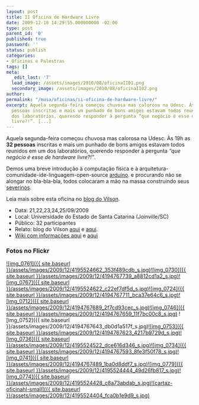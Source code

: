 ```yaml
---
layout: post
title: II Oficina de Hardware Livre
date: 2009-12-18 14:29:55.000000000 -02:00
type: post
parent_id: '0'
published: true
password: ''
status: publish
categories:
- Oficinas e Palestras
tags: []
meta:
  _edit_last: '7'
  lead_image: /assets/images/2010/08/oficinaII01.png
  secondary_image: /assets/images/2010/08/oficinaII02.png
author:
permalink: "/musa/oficinas/ii-oficina-de-hardware-livre/"
excerpt: Aquela segunda-feira começou chuvosa mas calorosa na Udesc. Às 19h as 32
  pessoas inscritas e mais um punhado de bons amigos estavam todos reunidos em um
  dos laboratórios, querendo responder à pergunta “que negócio é esse de hardware
  livre?!”. [...]
---
```

Aquela segunda-feira começou chuvosa mas calorosa na Udesc. Às 19h as **32 pessoas** inscritas e mais um punhado de bons amigos estavam todos reunidos em um dos laboratórios, querendo responder à pergunta _“que negócio é esse de hardware livre?!”_.

Demos uma breve introdução à computação física e à arquitetura-comunidade-ide-linguagem-open-source [arduino](http://arduino.cc/). e procurando não se alongar no bla-bla-bla, todos colocaram a mão na massa construindo seus [severinos](http://www.arduino.cc/en/Main/ArduinoBoardSerialSingleSided3).

Leia mais sobre esta oficina no [blog do Vilson](http://shhh.void.cc/index.php/2009/09/primeiros-dias-de-oficinagem-na-udesc/).

- Data: 21,22,23,24,25/09/2009
- Local: Universidade do Estado de Santa Catarina (Joinville/SC)
- Público: 32 participantes
- Relato: blog do Vilson [aqui](http://shhh.void.cc/index.php/2009/08/ii-oficina-de-hardware-livre-na-udesc/) e [aqui](http://shhh.void.cc/index.php/2009/09/primeiros-dias-de-oficinagem-na-udesc/).
- [Wiki com informações aqui](http://musa.cc/wiki/index.php?n=Projetos.Oficina) e [aqui](http://musa.cc/wiki/index.php?n=Projetos.RoteiroOficina)

### Fotos no Flickr

[![img_0761]({{ site.baseurl }}/assets/images/2009/12/4195524662_353f489cdb_s.jpg)](http://www.flickr.com/photos/45727967@N06/4195524662/)[![img_0730]({{ site.baseurl }}/assets/images/2009/12/4194767739_a8812cd1a2_s.jpg)](http://www.flickr.com/photos/45727967@N06/4194767739/)[![img_0767]({{ site.baseurl }}/assets/images/2009/12/4195524622_c22ef7df5d_s.jpg)](http://www.flickr.com/photos/45727967@N06/4195524622/)[![img_0724]({{ site.baseurl }}/assets/images/2009/12/4194767711_bca37e64c6_s.jpg)](http://www.flickr.com/photos/45727967@N06/4194767711/)[![img_0712]({{ site.baseurl }}/assets/images/2009/12/4194767689_2f7cd93cec_s.jpg)](http://www.flickr.com/photos/45727967@N06/4194767689/)[![img_0746]({{ site.baseurl }}/assets/images/2009/12/4194767659_11f7bc00c8_s.jpg)](http://www.flickr.com/photos/45727967@N06/4194767659/) ![img_0752]({{ site.baseurl }}/assets/images/2009/12/4194767643_db0d1a517f_s.jpg)[![img_0753]({{ site.baseurl }}/assets/images/2009/12/4194767623_4217b9729d_s.jpg)](http://www.flickr.com/photos/45727967@N06/4194767623/)[![img_0736]({{ site.baseurl }}/assets/images/2009/12/4195524522_dce616d346_s.jpg)](http://www.flickr.com/photos/45727967@N06/4195524522/)[![img_0734]({{ site.baseurl }}/assets/images/2009/12/4194767593_8fe3f50f78_s.jpg)](http://www.flickr.com/photos/45727967@N06/4194767593/)[![img_0741]({{ site.baseurl }}/assets/images/2009/12/4194767489_1ba0d8ddf7_s.jpg)](http://www.flickr.com/photos/45727967@N06/4194767489/)[![img_0779]({{ site.baseurl }}/assets/images/2009/12/4195524444_49d26fb817_s.jpg)](http://www.flickr.com/photos/45727967@N06/4195524444/)[![img_0774]({{ site.baseurl }}/assets/images/2009/12/4195524428_c8a73abdab_s.jpg)](http://www.flickr.com/photos/45727967@N06/4195524428/)[![cartaz-oficinahl-small]({{ site.baseurl }}/assets/images/2009/12/4195524404_fca0b1e9d9_s.jpg)](http://www.flickr.com/photos/45727967@N06/4195524404/)

